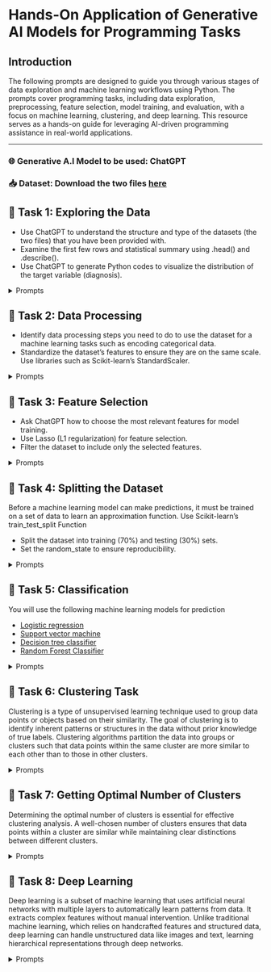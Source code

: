 # Hands-On Application of Generative AI Models for Programming Tasks

## Introduction
The following prompts are designed to guide you through various stages of data exploration and machine learning workflows using Python. 
The prompts cover programming tasks, including data exploration, preprocessing, feature selection, model training, and evaluation, with a focus on machine learning, clustering, and deep learning.
This resource serves as a hands-on guide for leveraging AI-driven programming assistance in real-world applications.

******
### 🌐 **Generative A.I Model to be used:** ChatGPT

### 📥 **Dataset:** Download the two files [here](https://bit.ly/Practical2_Data)

## 🔧 Task 1: Exploring the Data
 + Use ChatGPT to understand the structure and type of the datasets (the two files) that you have been provided with.
 + Examine the first few rows and statistical summary using .head() and .describe().
 + Use ChatGPT to generate Python codes to visualize the distribution of the target variable (diagnosis).

<details>
  <summary>Prompts</summary>

  - **Prompt 1: 💭** "I am new to Python and want to analyze a gene expression dataset for breast cancer subtyping using machine learning. What are the essential Python libraries I need to install?"
  - **Prompt 2: 💭** "I have installed the libraries. How do I load a CSV file into Python using Pandas?"
  - **Prompt 3: 💭** "I have installed the libraries. What are these files about? How do I load a CSV file into Python using Pandas?"
  - **Prompt 4: 💭** "How can I inspect the structure of my dataset? What commands should I use to check the first few rows and column types?"
  - **Prompt 5: 💭** "I want to check if there are missing values in my dataset. What Python function can help with that?"
  - **Prompt 6: 💭** "I want to understand the basic statistics of my dataset (mean, median, standard deviation). How do I generate a summary table?"
  - **Prompt 7: 💭** "I need to visualize the distribution of the target variable (breast cancer subtype). Can you explain how to do that using Seaborn or Matplotlib?"

</details>

## 🔧 Task 2: Data Processing
+ Identify data processing steps you need to do to use the dataset for a machine learning tasks such as encoding categorical data.
+ Standardize the dataset’s features to ensure they are on the same scale. Use libraries such as Scikit-learn’s StandardScaler.

<details>
  <summary>Prompts</summary>

  - **Prompt 1: 💭** "What is data preprocessing, and why is it important for machine learning?"
  - **Prompt 2: 💭** "My dataset contains both categorical and numerical data. What should I do to prepare it for machine learning?"
  - **Prompt 3: 💭** "How do I identify which columns are categorical and which are numerical?"
  - **Prompt 4: 💭** "What is one-hot encoding, and how can I apply it to categorical columns in my dataset?"
  - **Prompt 5: 💭** "How do I standardize numerical features so that they are on the same scale? Can you explain what StandardScaler does?"
  - **Prompt 6: 💭** "Can you generate a Python script to apply one-hot encoding to categorical features and StandardScaler to numerical features?"

</details>

## 🔧 Task 3: Feature Selection
+ Ask ChatGPT how to choose the most relevant features for model training.
+ Use Lasso (L1 regularization) for feature selection.
+ Filter the dataset to include only the selected features.


<details>
  <summary>Prompts</summary>

  - **Prompt 1: 💭** "What is feature selection, and why is it important in machine learning?"
  - **Prompt 2: 💭** "What are some common techniques for feature selection?"
  - **Prompt 3: 💭** "I heard about Lasso (L1 regularization). How does it help in feature selection?"
  - **Prompt 4: 💭** "Can you generate a Python script to apply Lasso regression and select the most important features?"
  - **Prompt 5: 💭** "How do I update my dataset to include only the selected features?"

</details>

## 🔧 Task 4: Splitting the Dataset

Before a machine learning model can make predictions, it must be trained on a set of data to learn an approximation function. 
Use Scikit-learn’s train_test_split Function 
+ Split the dataset into training (70%) and testing (30%) sets.
+ Set the random_state to ensure reproducibility.

<details>
  <summary>Prompts</summary>

  - **Prompt 1: 💭** "Why do we need to split the dataset into training and testing sets?"
  - **Prompt 2: 💭** "What is the difference between training and testing datasets?"
  - **Prompt 3: 💭** "How do I use train_test_split from Scikit-learn to divide my dataset into 70% training and 30% testing?"
  - **Prompt 4: 💭** "What is the random_state parameter, and why is it important?"
  - **Prompt 5: 💭** "Can you provide a Python script to split my dataset while ensuring reproducibility?"

</details>

## 🔧 Task 5: Classification
You will use the following machine learning models for prediction
+ [Logistic regression](https://scikit-learn.org/stable/modules/linear_model.html#logistic-regression)
+ [Support vector machine](https://scikit-learn.org/stable/modules/generated/sklearn.svm.SVC.html#sklearn.svm.SVC)
+ [Decision tree classifier](https://scikit-learn.org/stable/modules/generated/sklearn.tree.DecisionTreeClassifier.html#sklearn.tree.DecisionTreeClassifier)
+ [Random Forest Classifier](https://scikit-learn.org/1.6/modules/generated/sklearn.ensemble.RandomForestClassifier.html)


<details>
  <summary>Prompts</summary>

  - **Prompt 1: 💭** "What is classification in machine learning?"
  - **Prompt 2: 💭** "Which classification algorithms should I consider for predicting breast cancer subtypes?"
  - **Prompt 3: 💭** "Can you explain how Logistic Regression works and provide a Python script to train a model?"
  - **Prompt 4: 💭** "How does Support Vector Machine (SVM) work, and can you provide a Python script to implement it?"
  - **Prompt 5: 💭** "What is a Decision Tree, and how does it work in classification?"
  - **Prompt 6: 💭** "How do I train and evaluate a Random Forest Classifier?"
  - **Prompt 7: 💭** "For the Decision Tree model, how does changing the random_state affect the results? Can you generate scripts for random_state = 0 and 42?"
  - **Prompt 8: 💭** "How do I evaluate my model using accuracy, precision, recall, and F1-score? Can you generate a Python script for that?"

</details>

## 🔧 Task 6: Clustering Task
Clustering is a type of unsupervised learning technique used to group data points or objects based on their similarity. The goal of clustering is to identify inherent patterns or structures in the data without prior knowledge of true labels. Clustering algorithms partition the data into groups or clusters such that data points within the same cluster are more similar to each other than to those in other clusters.

<details>
  <summary>Prompts</summary>

  - **Prompt 1: 💭** "What is clustering, and how is it different from classification?"
  - **Prompt 2: 💭** "Can you explain different clustering algorithms and their applications?"
  - **Prompt 3: 💭** "What is K-means clustering, and how does it work?"
  - **Prompt 4: 💭** "What is Agglomerative Clustering, and when should it be used?"
  - **Prompt 5: 💭** "Can you provide Python scripts to perform both K-means and Agglomerative Clustering with 2 clusters?"
  - **Prompt 6: 💭** "How do I evaluate clustering results using Silhouette Score, Davies-Bouldin Index, and Calinski-Harabasz Score?"

</details>

## 🔧 Task 7: Getting Optimal Number of Clusters
Determining the optimal number of clusters is essential for effective clustering analysis. A well-chosen number of clusters ensures that data points within a cluster are similar while maintaining clear distinctions between different clusters.

<details>
  <summary>Prompts</summary>

  - **Prompt 1: 💭** "How can I determine the best number of clusters in K-means clustering?"
  - **Prompt 2: 💭** "Can you explain the Elbow Method and how to implement it in Python?"
  - **Prompt 3: 💭** "How does Silhouette Analysis help in choosing the right number of clusters?"
  - **Prompt 4: 💭** "What is the Gap Statistic, and how do I use it in clustering?"
  - **Prompt 5: 💭** "How can I use Hierarchical Clustering to determine the optimal number of clusters?"
  - **Prompt 6: 💭** "Can you generate Python scripts to implement and visualize the results for each method?"

</details>

## 🔧 Task 8: Deep Learning
Deep learning is a subset of machine learning that uses artificial neural networks with multiple layers to automatically learn patterns from data. It extracts complex features without manual intervention. Unlike traditional machine learning, which relies on handcrafted features and structured data, deep learning can handle unstructured data like images and text, learning hierarchical representations through deep networks. 
<details>
  <summary>Prompts</summary>

  - **Prompt 1: 💭** "What is a multi-layer perceptron (MLP), and how does it work for binary classification?"
  - **Prompt 2: 💭** "Which Python libraries should I use to build a deep learning model?"
  - **Prompt 3: 💭** "How do I define an MLP architecture using Keras?"
  - **Prompt 4: 💭** "How do I split my data for training and validation in deep learning?"
  - **Prompt 5: 💭** "Can you generate a Python script to train an MLP model with a validation split of 20%, 100 epochs, and batch size of 32?"
  - **Prompt 6: 💭** "How do I evaluate my deep learning model using a classification report?"
  - **Prompt 7: 💭** "How can I tune my model’s hyperparameters using Grid Search?"

</details>
